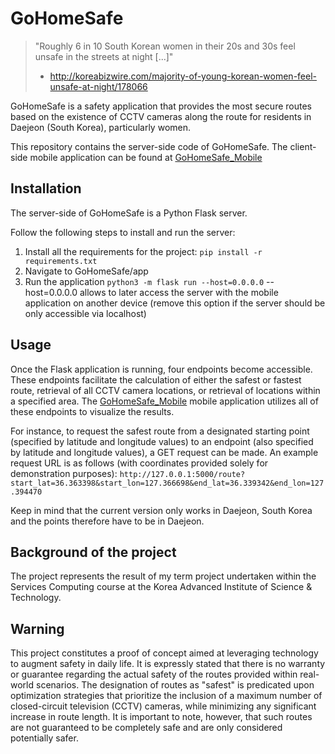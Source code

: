 # GoHomeSafe

>  "Roughly 6 in 10 South Korean women in their 20s and 30s feel unsafe in the streets at night [...]"
> - http://koreabizwire.com/majority-of-young-korean-women-feel-unsafe-at-night/178066

GoHomeSafe is a safety application that provides the most secure routes based on the existence of CCTV cameras along 
the route for residents in Daejeon (South Korea), particularly women. 

This repository contains the server-side code of GoHomeSafe. The client-side mobile application can be found at 
[GoHomeSafe_Mobile](https://github.com/huppertzmax/GoHomeSafe_Mobile)

## Installation
The server-side of GoHomeSafe is a Python Flask server. 

Follow the following steps to install and run the server: 

1. Install all the requirements for the project: `pip install -r requirements.txt`
2. Navigate to GoHomeSafe/app
3. Run the application `python3 -m flask run --host=0.0.0.0`
--host=0.0.0.0 allows to later access the server with the mobile application on another device (remove this option if 
the server should be only accessible via localhost) 

## Usage

Once the Flask application is running, four endpoints become accessible. These endpoints facilitate the calculation of 
either the safest or fastest route, retrieval of all CCTV camera locations, or retrieval of locations within a specified 
area. The [GoHomeSafe_Mobile](https://github.com/huppertzmax/GoHomeSafe_Mobile) mobile application utilizes all of these
endpoints to visualize the results.

For instance, to request the safest route from a designated starting point (specified by latitude and longitude values)
to an endpoint (also specified by latitude and longitude values), a GET request can be made. An example request URL is 
as follows (with coordinates provided solely for demonstration purposes):
`http://127.0.0.1:5000/route?start_lat=36.363398&start_lon=127.366698&end_lat=36.339342&end_lon=127.394470`

Keep in mind that the current version only works in Daejeon, South Korea and the points therefore have to be in Daejeon.


## Background of the project 
The project represents the result of my term project undertaken within the Services Computing course at the Korea 
Advanced Institute of Science & Technology. 

## Warning

This project constitutes a proof of concept aimed at leveraging technology to augment safety in daily life. It is expressly
stated that there is no warranty or guarantee regarding the actual safety of the routes provided within real-world 
scenarios. The designation of routes as "safest" is predicated upon optimization strategies that prioritize the inclusion 
of a maximum number of closed-circuit television (CCTV) cameras, while minimizing any significant increase in route length.
It is important to note, however, that such routes are not guaranteed to be completely safe and are only considered 
potentially safer. 
